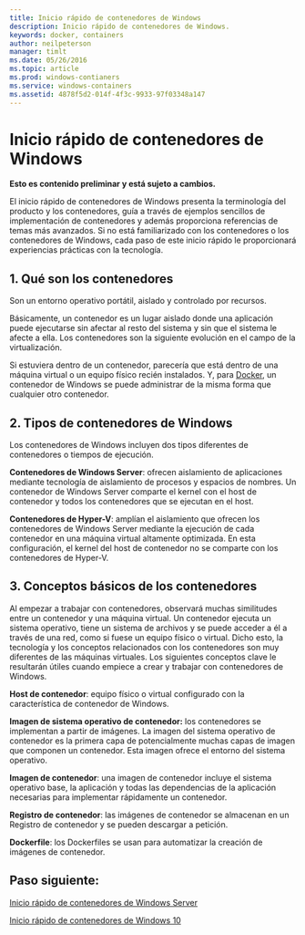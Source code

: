 ```yaml
---
title: Inicio rápido de contenedores de Windows
description: Inicio rápido de contenedores de Windows.
keywords: docker, containers
author: neilpeterson
manager: timlt
ms.date: 05/26/2016
ms.topic: article
ms.prod: windows-contianers
ms.service: windows-containers
ms.assetid: 4878f5d2-014f-4f3c-9933-97f03348a147
---
```


# Inicio rápido de contenedores de Windows

**Esto es contenido preliminar y está sujeto a cambios.** 

El inicio rápido de contenedores de Windows presenta la terminología del producto y los contenedores, guía a través de ejemplos sencillos de implementación de contenedores y además proporciona referencias de temas más avanzados. Si no está familiarizado con los contenedores o los contenedores de Windows, cada paso de este inicio rápido le proporcionará experiencias prácticas con la tecnología.

## 1. Qué son los contenedores

Son un entorno operativo portátil, aislado y controlado por recursos.

Básicamente, un contenedor es un lugar aislado donde una aplicación puede ejecutarse sin afectar al resto del sistema y sin que el sistema le afecte a ella. Los contenedores son la siguiente evolución en el campo de la virtualización.

Si estuviera dentro de un contenedor, parecería que está dentro de una máquina virtual o un equipo físico recién instalados. Y, para [Docker](https://www.docker.com/), un contenedor de Windows se puede administrar de la misma forma que cualquier otro contenedor.

## 2. Tipos de contenedores de Windows

Los contenedores de Windows incluyen dos tipos diferentes de contenedores o tiempos de ejecución.

**Contenedores de Windows Server**: ofrecen aislamiento de aplicaciones mediante tecnología de aislamiento de procesos y espacios de nombres. Un contenedor de Windows Server comparte el kernel con el host de contenedor y todos los contenedores que se ejecutan en el host.

**Contenedores de Hyper-V**: amplían el aislamiento que ofrecen los contenedores de Windows Server mediante la ejecución de cada contenedor en una máquina virtual altamente optimizada. En esta configuración, el kernel del host de contenedor no se comparte con los contenedores de Hyper-V.

## 3. Conceptos básicos de los contenedores

Al empezar a trabajar con contenedores, observará muchas similitudes entre un contenedor y una máquina virtual. Un contenedor ejecuta un sistema operativo, tiene un sistema de archivos y se puede acceder a él a través de una red, como si fuese un equipo físico o virtual. Dicho esto, la tecnología y los conceptos relacionados con los contenedores son muy diferentes de las máquinas virtuales. Los siguientes conceptos clave le resultarán útiles cuando empiece a crear y trabajar con contenedores de Windows. 

**Host de contenedor**: equipo físico o virtual configurado con la característica de contenedor de Windows.

**Imagen de sistema operativo de contenedor:** los contenedores se implementan a partir de imágenes. La imagen del sistema operativo de contenedor es la primera capa de potencialmente muchas capas de imagen que componen un contenedor. Esta imagen ofrece el entorno del sistema operativo.

**Imagen de contenedor**: una imagen de contenedor incluye el sistema operativo base, la aplicación y todas las dependencias de la aplicación necesarias para implementar rápidamente un contenedor. 

**Registro de contenedor**: las imágenes de contenedor se almacenan en un Registro de contenedor y se pueden descargar a petición. 

**Dockerfile**: los Dockerfiles se usan para automatizar la creación de imágenes de contenedor.

## Paso siguiente:

[Inicio rápido de contenedores de Windows Server](./quick_start_windows_server.md)  

[Inicio rápido de contenedores de Windows 10](./quick_start_windows_10.md)



<!--HONumber=May16_HO4-->


